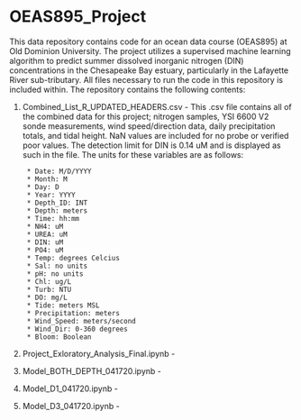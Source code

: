 # OEAS895_Project

This data repository contains code for an ocean data course (OEAS895) at Old Dominion University. The project utilizes a supervised machine learning algorithm to predict summer dissolved inorganic nitrogen (DIN) concentrations in the Chesapeake Bay estuary, particularly in the Lafayette River sub-tributary. 
All files necessary to run the code in this repository is included within.
The repository contains the following contents:

1. Combined_List_R_UPDATED_HEADERS.csv - This .csv file contains all of the combined data for this project; nitrogen samples, YSI 6600 V2 sonde measurements, wind speed/direction data, daily precipitation totals, and tidal height. NaN values are included for no probe or verified poor values. The detection limit for DIN is 0.14 uM and is displayed as such in the file. The units for these variables are as follows:
		
		* Date: M/D/YYYY
		* Month: M
		* Day: D
		* Year: YYYY
		* Depth_ID: INT
		* Depth: meters
		* Time: hh:mm
		* NH4: uM
		* UREA: uM
		* DIN: uM
		* PO4: uM
		* Temp: degrees Celcius
		* Sal: no units
		* pH: no units
		* Chl: ug/L
		* Turb: NTU
		* DO: mg/L
		* Tide: meters MSL
		* Precipitation: meters
		* Wind_Speed: meters/second
		* Wind_Dir: 0-360 degrees
		* Bloom: Boolean
2. Project_Exloratory_Analysis_Final.ipynb - 
3. Model_BOTH_DEPTH_041720.ipynb -
4. Model_D1_041720.ipynb -
5. Model_D3_041720.ipynb -

